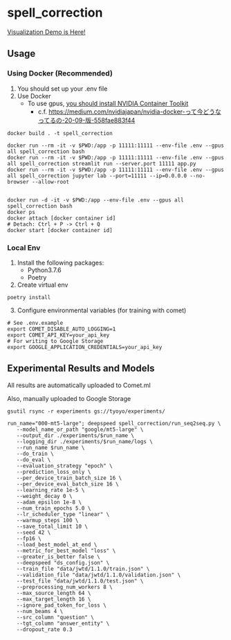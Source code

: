 # spell_correction

[Visualization Demo is Here!](https://spell-correction.herokuapp.com/)


## Usage
### Using Docker (Recommended)
1. You should set up your .env file
2. Use Docker
   * To use gpus, [you should install NVIDIA Container Toolkit](https://docs.nvidia.com/datacenter/cloud-native/container-toolkit/install-guide.html#setting-up-nvidia-container-toolkit)
      * c.f. https://medium.com/nvidiajapan/nvidia-docker-って今どうなってるの-20-09-版-558fae883f44


```shell
docker build . -t spell_correction

docker run --rm -it -v $PWD:/app -p 11111:11111 --env-file .env --gpus all spell_correction bash
docker run --rm -it -v $PWD:/app -p 11111:11111 --env-file .env --gpus all spell_correction streamlit run --server.port 11111 app.py
docker run --rm -it -v $PWD:/app -p 11111:11111 --env-file .env --gpus all spell_correction jupyter lab --port=11111 --ip=0.0.0.0 --no-browser --allow-root


docker run -d -it -v $PWD:/app --env-file .env --gpus all spell_correction bash
docker ps
docker attach [docker container id]
# Detach: Ctrl + P -> Ctrl + Q
docker start [docker container id]
```

### Local Env
1. Install the following packages:
   * Python3.7.6
   * Poetry
2. Create virtual env
``` shell
poetry install
```

3. Configure environmental variables (for training with comet)
``` shell
# See .env.example
export COMET_DISABLE_AUTO_LOGGING=1
export COMET_API_KEY=your_api_key
# For writing to Google Storage
export GOOGLE_APPLICATION_CREDENTIALS=your_api_key
```


## Experimental Results and Models
All results are automatically uploaded to Comet.ml

Also, manually uploaded to Google Storage
```
gsutil rsync -r experiments gs://tyoyo/experiments/
```


```
run_name="000-mt5-large"; deepspeed spell_correction/run_seq2seq.py \
   --model_name_or_path "google/mt5-large" \
   --output_dir ./experiments/$run_name \
   --logging_dir ./experiments/$run_name/logs \
   --run_name $run_name \
   --do_train \
   --do_eval \
   --evaluation_strategy "epoch" \
   --prediction_loss_only \
   --per_device_train_batch_size 16 \
   --per_device_eval_batch_size 16 \
   --learning_rate 1e-5 \
   --weight_decay 0 \
   --adam_epsilon 1e-8 \
   --num_train_epochs 5.0 \
   --lr_scheduler_type "linear" \
   --warmup_steps 100 \
   --save_total_limit 10 \
   --seed 42 \
   --fp16 \
   --load_best_model_at_end \
   --metric_for_best_model "loss" \
   --greater_is_better false \
   --deepspeed "ds_config.json" \
   --train_file "data/jwtd/1.1.0/train.json" \
   --validation_file "data/jwtd/1.1.0/validation.json" \
   --test_file "data/jwtd/1.1.0/test.json" \
   --preprocessing_num_workers 8 \
   --max_source_length 64 \
   --max_target_length 16 \
   --ignore_pad_token_for_loss \
   --num_beams 4 \
   --src_column "question" \
   --tgt_column "answer_entity" \
   --dropout_rate 0.3

```
